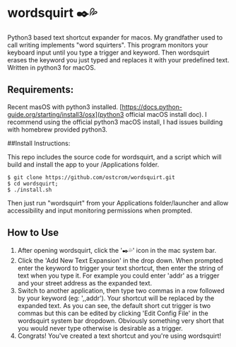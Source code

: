 # wordsquirt ✒️💦
 Python3 based text shortcut expander for macos. My grandfather used to call writing implements "word squirters". This program monitors your keyboard input until you type a trigger and keyword. Then wordsquirt erases the keyword you just typed and replaces it with your predefined text. Written in python3 for macOS.

## Requirements:
Recent masOS with python3 installed. [https://docs.python-guide.org/starting/install3/osx](python3 official macOS install doc). I recommend using the official python3 macOS install, I had issues building with homebrew provided python3.

##Install Instructions:

This repo includes the source code for wordsquirt, and a script which will build and install the app to your /Applications folder.

```
$ git clone https://github.com/ostcrom/wordsquirt.git
$ cd wordsquirt;
$ ./install.sh
```
Then just run "wordsquirt" from your Applications folder/launcher and allow accessibility and input monitoring permissions when prompted.

## How to Use
1. After opening wordsquirt, click the '✒️💦' icon in the mac system bar.
2. Click the 'Add New Text Expansion' in the drop down. When prompted enter the keyword to trigger your text shortcut, then enter the string of text when you type it. For example you could enter 'addr' as a trigger and your street address as the expanded text.
3. Switch to another application, then type two commas in a row followed by your keyword (eg: ',,addr'). Your shortcut will be replaced by the expanded text. As you can see, the default short cut trigger is two commas but this can be edited by clicking 'Edit Config File' in the wordsquirt system bar dropdown. Obviously something very short that you would never type otherwise is desirable as a trigger.
4. Congrats! You've created a text shortcut and you're using wordsquirt!
